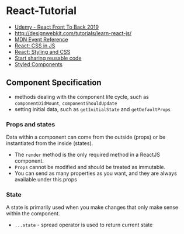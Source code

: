 # React-Tutorial
* [Udemy - React Front To Back 2019](https://www.udemy.com/modern-react-front-to-back/?couponCode=TRAVERSYMEDIA)
* http://designwebkit.com/tutorials/learn-react-js/
* [MDN Event Reference](https://developer.mozilla.org/en-US/docs/Web/Events)
* [React: CSS in JS](https://speakerdeck.com/vjeux/react-css-in-js)
* [React: Styling and CSS](https://reactjs.org/docs/faq-styling.html)
* [Start sharing reusable code](https://bit.dev/)
* [Styled Components](https://github.com/styled-components/styled-components)

## Component Specification
* methods dealing with the component life cycle, such as `componentDidMount`, `componentShouldUpdate`
* setting initial data, such as `getInitialState` and `getDefaultProps`
### Props and states
Data within a component can come from the outside (props) or be instantiated from the inside (states).
* The `render` method is the only required method in a ReactJS component. 
* `Props` cannot be modified and should be treated as immutable.
* You can send as many properties as you want, and they are always available under this.props

### State
A state is primarily used when you make changes that only make sense within the component.
* `...state` - spread operator is used to return current state
